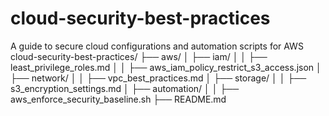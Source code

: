 # cloud-security-best-practices
A guide to secure cloud configurations and automation scripts for AWS
cloud-security-best-practices/
├── aws/
│   ├── iam/
│   │   ├── least_privilege_roles.md
│   │   ├── aws_iam_policy_restrict_s3_access.json
│   ├── network/
│   │   ├── vpc_best_practices.md
│   ├── storage/
│   │   ├── s3_encryption_settings.md
│   ├── automation/
│   │   ├── aws_enforce_security_baseline.sh
├── README.md
